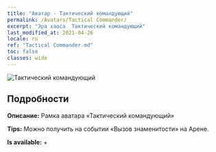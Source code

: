```yaml
---
title: "Аватар - Тактический командующий"
permalink: /Avatars/Tactical Commander/
excerpt: "Эра хаоса  Тактический командующий"
last_modified_at: 2021-04-26
locale: ru
ref: "Tactical Commander.md"
toc: false
classes: wide
---
```

 ![Тактический командующий](/images/a/avatarFrame_20.png)

## Подробности

 **Описание:** Рамка аватара «Тактический командующий» 

 **Tips:** Можно получить на событии «Вызов знаменитости» на Арене. 

 **Is available:**  + 

